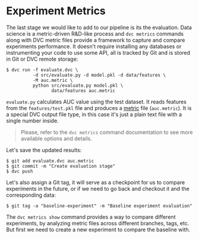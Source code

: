 # Experiment Metrics

The last stage we would like to add to our pipeline is its the evaluation. Data
science is a metric-driven R&D-like process and `dvc metrics` commands along
with DVC metric files provide a framework to capture and compare experiments
performance. It doesn't require installing any databases or instrumenting your
code to use some API, all is tracked by Git and is stored in Git or DVC remote
storage:

```dvc
$ dvc run -f evaluate.dvc \
          -d src/evaluate.py -d model.pkl -d data/features \
          -M auc.metric \
          python src/evaluate.py model.pkl \
                 data/features auc.metric
```

`evaluate.py` calculates AUC value using the test dataset. It reads features
from the `features/test.pkl` file and produces a
[metric](/doc/commands-reference/metrics) file (`auc.metric`). It is a special
DVC output file type, in this case it's just a plain text file with a single
number inside.

> Please, refer to the `dvc metrics` command documentation to see more available
> options and details.

Let's save the updated results:

```dvc
$ git add evaluate.dvc auc.metric
$ git commit -m "Create evaluation stage"
$ dvc push
```

Let's also assign a Git tag, it will serve as a checkpoint for us to compare
experiments in the future, or if we need to go back and checkout it and the
corresponding data:

```dvc
$ git tag -a "baseline-experiment" -m "Baseline experiment evaluation"
```

The `dvc metrics show` command provides a way to compare different experiments,
by analyzing metric files across different branches, tags, etc. But first we
need to create a new experiment to compare the baseline with.
